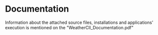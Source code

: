 # Documentation
Information about the attached source files, installations and applications' execution 
is mentioned on the "WeatherClI_Documentation.pdf"
